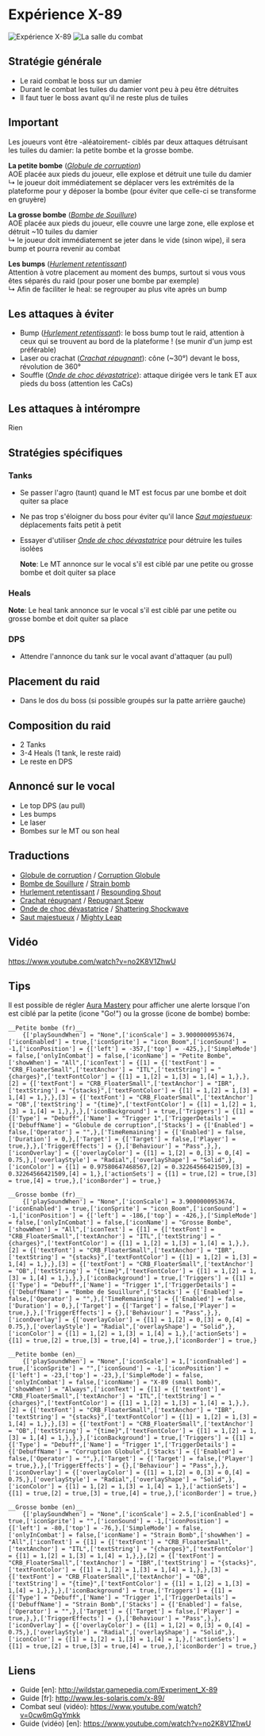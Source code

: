 Expérience X-89
===============
![Expérience X-89](http://i.imgur.com/33X5pAN.png)
![La salle du combat](http://i.imgur.com/4ErY1oJ.png)

Stratégie générale
------------------
- Le raid combat le boss sur un damier
- Durant le combat les tuiles du damier vont peu à peu être détruites
- Il faut tuer le boss avant qu'il ne reste plus de tuiles

Important
---------
  Les joueurs vont être -aléatoirement- ciblés par deux attaques détruisant les tuiles du damier: la petite bombe et la grosse bombe.

  __La petite bombe__ (_[Globule de corruption](http://wildstar.datminer.com/fr/spell/47319)_)  
  AOE placée aux pieds du joueur, elle explose et détruit une tuile du damier  
  ↳ le joueur doit immédiatement se déplacer vers les extrémités de la plateforme pour y déposer la bombe (pour éviter que celle-ci se transforme en gruyère)

  __La grosse bombe__ (_[Bombe de Souillure](http://wildstar.datminer.com/fr/spell/47286)_)  
  AOE placée aux pieds du joueur, elle couvre une large zone, elle explose et détruit ~10 tuiles du damier  
  ↳ le joueur doit immédiatement se jeter dans le vide (sinon wipe), il sera bump et pourra revenir au combat

  __Les bumps__ (_[Hurlement retentissant](http://wildstar.datminer.com/fr/spell/47279)_)  
  Attention à votre placement au moment des bumps, surtout si vous vous êtes séparés du raid (pour poser une bombe par exemple)  
  ↳ Afin de faciliter le heal: se regrouper au plus vite après un bump

Les attaques à éviter
---------------------
- Bump (_[Hurlement retentissant](http://wildstar.datminer.com/fr/spell/47279)_): le boss bump tout le raid, attention à ceux qui se trouvent au bord de la plateforme ! (se munir d'un jump est préférable)
- Laser ou crachat (_[Crachat répugnant](http://wildstar.datminer.com/fr/spell/47332)_): cône (~30°) devant le boss, révolution de 360°
- Souffle (_[Onde de choc dévastatrice](http://wildstar.datminer.com/fr/spell/47271)_): attaque dirigée vers le tank ET aux pieds du boss (attention les CaCs)

Les attaques à intérompre
-------------------------
  Rien

Stratégies spécifiques
----------------------
### Tanks
- Se passer l'agro (taunt) quand le MT est focus par une bombe et doit quiter sa place
- Ne pas trop s'éloigner du boss pour éviter qu'il lance _[Saut majestueux](http://wildstar.datminer.com/fr/spell/58707)_: déplacements faits petit à petit
- Essayer d'utiliser _[Onde de choc dévastatrice](http://wildstar.datminer.com/fr/spell/47271)_ pour détruire les tuiles isolées

  __Note__: Le MT annonce sur le vocal s'il est ciblé par une petite ou grosse bombe et doit quiter sa place

### Heals
  __Note__: Le heal tank annonce sur le vocal s'il est ciblé par une petite ou grosse bombe et doit quiter sa place

### DPS
- Attendre l'annonce du tank sur le vocal avant d'attaquer (au pull)

Placement du raid
-----------------
- Dans le dos du boss (si possible groupés sur la patte arrière gauche)

Composition du raid
-------------------
- 2 Tanks
- 3-4 Heals (1 tank, le reste raid)
- Le reste en DPS

Annoncé sur le vocal
--------------------
- Le top DPS (au pull)
- Les bumps
- Le laser
- Bombes sur le MT ou son heal

Traductions
-----------
- [Globule de corruption](http://wildstar.datminer.com/fr/spell/47319) / [Corruption Globule](http://wildstar.datminer.com/en/spell/47319)
- [Bombe de Souillure](http://wildstar.datminer.com/fr/spell/47286) / [Strain bomb](http://wildstar.datminer.com/en/spell/47286)
- [Hurlement retentissant](http://wildstar.datminer.com/fr/spell/47279) / [Resounding Shout](http://wildstar.datminer.com/en/spell/47279)
- [Crachat répugnant](http://wildstar.datminer.com/fr/spell/47332) / [Repugnant Spew](http://wildstar.datminer.com/en/spell/47332)
- [Onde de choc dévastatrice](http://wildstar.datminer.com/fr/spell/47271) / [Shattering Shockwave](http://wildstar.datminer.com/en/spell/47271)
- [Saut majestueux](http://wildstar.datminer.com/fr/spell/58707) / [Mighty Leap](http://wildstar.datminer.com/en/spell/58707)

Vidéo
-----
https://www.youtube.com/watch?v=no2K8V1ZhwU

Tips
----
  Il est possible de régler [Aura Mastery](http://www.curse.com/ws-addons/wildstar/220014-aura-mastery) pour afficher une alerte lorsque l'on est ciblé par la petite (icone "Go!") ou la grosse (icone de bombe) bombe:
```
__Petite bombe (fr)__
    {['playSoundWhen'] = "None",['iconScale'] = 3.9000000953674,['iconEnabled'] = true,['iconSprite'] = "icon_Boom",['iconSound'] = -1,['iconPosition'] = {['left'] = -357,['top'] = -425,},['SimpleMode'] = false,['onlyInCombat'] = false,['iconName'] = "Petite Bombe",['showWhen'] = "All",['iconText'] = {[1] = {['textFont'] = "CRB_FloaterSmall",['textAnchor'] = "ITL",['textString'] = "{charges}",['textFontColor'] = {[1] = 1,[2] = 1,[3] = 1,[4] = 1,},},[2] = {['textFont'] = "CRB_FloaterSmall",['textAnchor'] = "IBR",['textString'] = "{stacks}",['textFontColor'] = {[1] = 1,[2] = 1,[3] = 1,[4] = 1,},},[3] = {['textFont'] = "CRB_FloaterSmall",['textAnchor'] = "OB",['textString'] = "{time}",['textFontColor'] = {[1] = 1,[2] = 1,[3] = 1,[4] = 1,},},},['iconBackground'] = true,['Triggers'] = {[1] = {['Type'] = "Debuff",['Name'] = "Trigger 1",['TriggerDetails'] = {['DebuffName'] = "Globule de corruption",['Stacks'] = {['Enabled'] = false,['Operator'] = "",},['TimeRemaining'] = {['Enabled'] = false,['Duration'] = 0,},['Target'] = {['Target'] = false,['Player'] = true,},},['TriggerEffects'] = {},['Behaviour'] = "Pass",},},['iconOverlay'] = {['overlayColor'] = {[1] = 1,[2] = 0,[3] = 0,[4] = 0.75,},['overlayStyle'] = "Radial",['overlayShape'] = "Solid",},['iconColor'] = {[1] = 0.97580647468567,[2] = 0.32264566421509,[3] = 0.32264566421509,[4] = 1,},['actionSets'] = {[1] = true,[2] = true,[3] = true,[4] = true,},['iconBorder'] = true,}

__Grosse bombe (fr)__
    {['playSoundWhen'] = "None",['iconScale'] = 3.9000000953674,['iconEnabled'] = true,['iconSprite'] = "icon_Boom",['iconSound'] = -1,['iconPosition'] = {['left'] = -186,['top'] = -426,},['SimpleMode'] = false,['onlyInCombat'] = false,['iconName'] = "Grosse Bombe",['showWhen'] = "All",['iconText'] = {[1] = {['textFont'] = "CRB_FloaterSmall",['textAnchor'] = "ITL",['textString'] = "{charges}",['textFontColor'] = {[1] = 1,[2] = 1,[3] = 1,[4] = 1,},},[2] = {['textFont'] = "CRB_FloaterSmall",['textAnchor'] = "IBR",['textString'] = "{stacks}",['textFontColor'] = {[1] = 1,[2] = 1,[3] = 1,[4] = 1,},},[3] = {['textFont'] = "CRB_FloaterSmall",['textAnchor'] = "OB",['textString'] = "{time}",['textFontColor'] = {[1] = 1,[2] = 1,[3] = 1,[4] = 1,},},},['iconBackground'] = true,['Triggers'] = {[1] = {['Type'] = "Debuff",['Name'] = "Trigger 1",['TriggerDetails'] = {['DebuffName'] = "Bombe de Souillure",['Stacks'] = {['Enabled'] = false,['Operator'] = "",},['TimeRemaining'] = {['Enabled'] = false,['Duration'] = 0,},['Target'] = {['Target'] = false,['Player'] = true,},},['TriggerEffects'] = {},['Behaviour'] = "Pass",},},['iconOverlay'] = {['overlayColor'] = {[1] = 1,[2] = 0,[3] = 0,[4] = 0.75,},['overlayStyle'] = "Radial",['overlayShape'] = "Solid",},['iconColor'] = {[1] = 1,[2] = 1,[3] = 1,[4] = 1,},['actionSets'] = {[1] = true,[2] = true,[3] = true,[4] = true,},['iconBorder'] = true,}

__Petite bombe (en)__
    {['playSoundWhen'] = "None",['iconScale'] = 1,['iconEnabled'] = true,['iconSprite'] = "",['iconSound'] = -1,['iconPosition'] = {['left'] = -23,['top'] = -23,},['SimpleMode'] = false,['onlyInCombat'] = false,['iconName'] = "X-89 (small bomb)",['showWhen'] = "Always",['iconText'] = {[1] = {['textFont'] = "CRB_FloaterSmall",['textAnchor'] = "ITL",['textString'] = "{charges}",['textFontColor'] = {[1] = 1,[2] = 1,[3] = 1,[4] = 1,},},[2] = {['textFont'] = "CRB_FloaterSmall",['textAnchor'] = "IBR",['textString'] = "{stacks}",['textFontColor'] = {[1] = 1,[2] = 1,[3] = 1,[4] = 1,},},[3] = {['textFont'] = "CRB_FloaterSmall",['textAnchor'] = "OB",['textString'] = "{time}",['textFontColor'] = {[1] = 1,[2] = 1,[3] = 1,[4] = 1,},},},['iconBackground'] = true,['Triggers'] = {[1] = {['Type'] = "Debuff",['Name'] = "Trigger 1",['TriggerDetails'] = {['DebuffName'] = "Corruption Globule",['Stacks'] = {['Enabled'] = false,['Operator'] = "",},['Target'] = {['Target'] = false,['Player'] = true,},},['TriggerEffects'] = {},['Behaviour'] = "Pass",},},['iconOverlay'] = {['overlayColor'] = {[1] = 1,[2] = 0,[3] = 0,[4] = 0.75,},['overlayStyle'] = "Radial",['overlayShape'] = "Solid",},['iconColor'] = {[1] = 1,[2] = 1,[3] = 1,[4] = 1,},['actionSets'] = {[1] = true,[2] = true,[3] = true,[4] = true,},['iconBorder'] = true,}

__Grosse bombe (en)__
    {['playSoundWhen'] = "None",['iconScale'] = 2.5,['iconEnabled'] = true,['iconSprite'] = "",['iconSound'] = -1,['iconPosition'] = {['left'] = -80,['top'] = -76,},['SimpleMode'] = false,['onlyInCombat'] = false,['iconName'] = "Strain Bomb",['showWhen'] = "All",['iconText'] = {[1] = {['textFont'] = "CRB_FloaterSmall",['textAnchor'] = "ITL",['textString'] = "{charges}",['textFontColor'] = {[1] = 1,[2] = 1,[3] = 1,[4] = 1,},},[2] = {['textFont'] = "CRB_FloaterSmall",['textAnchor'] = "IBR",['textString'] = "{stacks}",['textFontColor'] = {[1] = 1,[2] = 1,[3] = 1,[4] = 1,},},[3] = {['textFont'] = "CRB_FloaterSmall",['textAnchor'] = "OB",['textString'] = "{time}",['textFontColor'] = {[1] = 1,[2] = 1,[3] = 1,[4] = 1,},},},['iconBackground'] = true,['Triggers'] = {[1] = {['Type'] = "Debuff",['Name'] = "Trigger 1",['TriggerDetails'] = {['DebuffName'] = "Strain Bomb",['Stacks'] = {['Enabled'] = false,['Operator'] = "",},['Target'] = {['Target'] = false,['Player'] = true,},},['TriggerEffects'] = {},['Behaviour'] = "Pass",},},['iconOverlay'] = {['overlayColor'] = {[1] = 1,[2] = 0,[3] = 0,[4] = 0.75,},['overlayStyle'] = "Radial",['overlayShape'] = "Solid",},['iconColor'] = {[1] = 1,[2] = 1,[3] = 1,[4] = 1,},['actionSets'] = {[1] = true,[2] = true,[3] = true,[4] = true,},['iconBorder'] = true,}
```

Liens
-----
- Guide [en]: http://wildstar.gamepedia.com/Experiment_X-89
- Guide [fr]: http://www.les-solaris.com/x-89/
- Combat seul (vidéo): https://www.youtube.com/watch?v=0cw6mGgYmkk
- Guide (vidéo) [en]: https://www.youtube.com/watch?v=no2K8V1ZhwU

